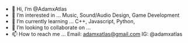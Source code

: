 - 👋 Hi, I’m @AdamxAtlas
- 👀 I’m interested in ... Music, Sound/Audio Design, Game Development
- 🌱 I’m currently learning ... C++, Javascript, Python, 
- 💞️ I’m looking to collaborate on ...
- 📫 How to reach me ... Email: adamxatlas@gmail.com IG: @adamxatlas

<!---
AdamxAtlas/AdamxAtlas is a ✨ special ✨ repository because its `README.md` (this file) appears on your GitHub profile.
You can click the Preview link to take a look at your changes.
--->
